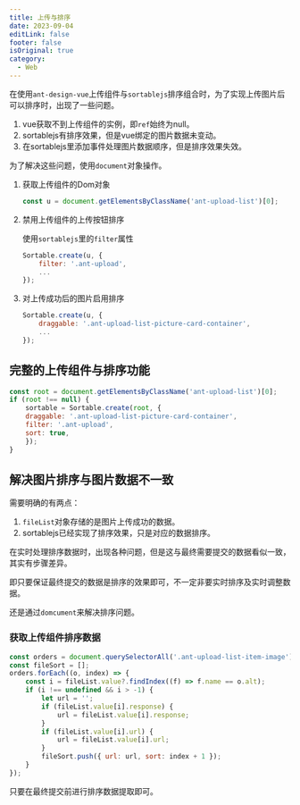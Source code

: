 ```yaml
---
title: 上传与排序
date: 2023-09-04
editLink: false
footer: false
isOriginal: true
category:
  - Web
---
```


在使用`ant-design-vue`上传组件与`sortablejs`排序组合时，为了实现上传图片后可以排序时，出现了一些问题。

1. vue获取不到上传组件的实例，即`ref`始终为null。
2. sortablejs有排序效果，但是vue绑定的图片数据未变动。
3. 在sortablejs里添加事件处理图片数据顺序，但是排序效果失效。

为了解决这些问题，使用`document`对象操作。

1. 获取上传组件的Dom对象

    ```js
    const u = document.getElementsByClassName('ant-upload-list')[0];
    ```

2. 禁用上传组件的上传按钮排序

    使用`sortablejs`里的`filter`属性

    ```js
    Sortable.create(u, {
        filter: '.ant-upload',
        ...
    });
    ```

3. 对上传成功后的图片启用排序

    ```js
    Sortable.create(u, {
        draggable: '.ant-upload-list-picture-card-container',
        ...
    });
    ```

## 完整的上传组件与排序功能

```js
const root = document.getElementsByClassName('ant-upload-list')[0];
if (root !== null) {
    sortable = Sortable.create(root, {
    draggable: '.ant-upload-list-picture-card-container',
    filter: '.ant-upload',
    sort: true,
    });
}
```

## 解决图片排序与图片数据不一致

需要明确的有两点：

1. `fileList`对象存储的是图片上传成功的数据。
2. sortablejs已经实现了排序效果，只是对应的数据排序。

在实时处理排序数据时，出现各种问题，但是这与最终需要提交的数据看似一致，其实有步骤差异。

即只要保证最终提交的数据是排序的效果即可，不一定非要实时排序及实时调整数据。

还是通过`domcument`来解决排序问题。

### 获取上传组件排序数据

```js
const orders = document.querySelectorAll('.ant-upload-list-item-image');
const fileSort = [];
orders.forEach((o, index) => {
    const i = fileList.value?.findIndex((f) => f.name == o.alt);
    if (i !== undefined && i > -1) {
        let url = '';
        if (fileList.value[i].response) {
            url = fileList.value[i].response;
        }
        if (fileList.value[i].url) {
            url = fileList.value[i].url;
        }
        fileSort.push({ url: url, sort: index + 1 });
    }
});
```

只要在最终提交前进行排序数据提取即可。
